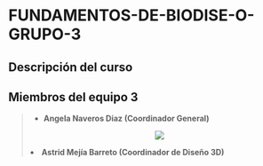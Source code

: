 
# FUNDAMENTOS-DE-BIODISE-O-GRUPO-3

## Descripción del curso 
>
>
## Miembros del equipo 3
> * **Angela Naveros Diaz (Coordinador General)**
> <p align="center" ><img src="https://github.com/user-attachments/assets/4d272052-f790-48e6-8a86-54e8cc468f7f" 
>
> * **Astrid Mejía Barreto (Coordinador de Diseño 3D)**
> <p align="center" ><img src="
> 
> * **Mael Chaupis (Diseño Electrónico)**
>
>  
>    
> * **Alexander Huamanvilca (Prototipado electrónico)**
>
> 
> * **Solangel Macedo (Manufactura digital)**
>
>  
